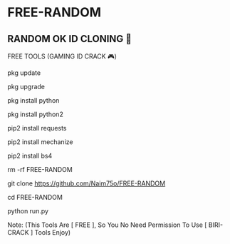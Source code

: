 # FREE-RANDOM
## RANDOM OK ID CLONING 🐍

FREE TOOLS (GAMING ID CRACK 🎮)

pkg update

pkg upgrade

pkg install python

pkg install python2

pip2 install requests 

pip2 install mechanize

pip2 install bs4

rm -rf FREE-RANDOM

git clone https://github.com/Naim75o/FREE-RANDOM

cd FREE-RANDOM

python run.py


Note: (This Tools Are [ FREE ], So You No Need Permission To Use [ BIRI-CRACK ] Tools Enjoy)
          

